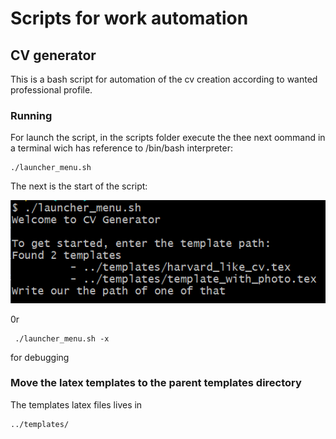 # Scripts for work automation

## CV generator

This is a bash script for automation of the cv creation according to wanted professional profile.

### Running
For launch the script, in the scripts folder execute the thee next oommand in a terminal wich has reference to /bin/bash interpreter:
```
./launcher_menu.sh

```
The next is the start of the script:

![Launncher](./images/launcher.png)

0r

```
 ./launcher_menu.sh -x
```
for debugging

### Move the latex templates to the parent templates directory
The templates latex files lives in
```
../templates/
```

